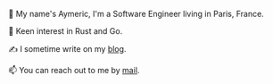 :wave: My name's Aymeric, I'm a Software Engineer living in Paris, France.

🔭 Keen interest in Rust and Go.

✍️ I sometime write on my [blog](https://aymericbeaumet.com/).

📫 You can reach out to me by [mail](mailto:hi@aymericbeaumet.com).
